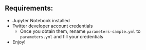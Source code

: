 ## Requirements:
- Jupyter Notebook installed
- Twitter developer account credentials
  - Once you obtain them, rename `parameters-sample.yml` to `parameters.yml` and fill your credentials
- Enjoy! 

